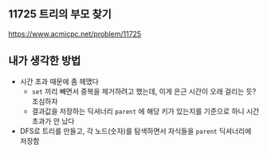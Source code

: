 ## 11725 트리의 부모 찾기

<https://www.acmicpc.net/problem/11725>

## 내가 생각한 방법

- 시간 초과 때문에 좀 헤맸다
  - `set` 끼리 빼면서 중복을 제거하려고 했는데, 이게 은근 시간이 오래 걸리는 듯? 조심하자
  - 결과값을 저장하는 딕셔너리 `parent` 에 해당 키가 있는지를 기준으로 하니 시간 초과가 안 났다
- DFS로 트리를 만들고, 각 노드(숫자)를 탐색하면서 자식들을 `parent` 딕셔너리에 저장함
